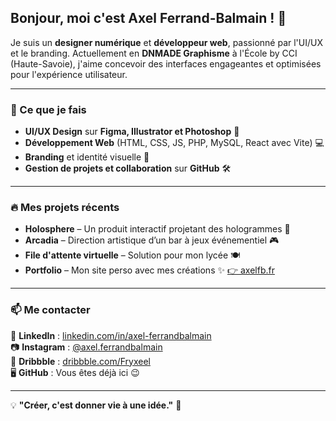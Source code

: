 ## Bonjour, moi c'est Axel Ferrand-Balmain ! 👋

Je suis un **designer numérique** et **développeur web**, passionné par l'UI/UX et le branding. Actuellement en **DNMADE Graphisme** à l'École by CCI (Haute-Savoie), j'aime concevoir des interfaces engageantes et optimisées pour l'expérience utilisateur.

---

### 🚀 Ce que je fais
- **UI/UX Design** sur **Figma, Illustrator et Photoshop** 🎨
- **Développement Web** (HTML, CSS, JS, PHP, MySQL, React avec Vite) 💻
- **Branding** et identité visuelle 🎨
- **Gestion de projets et collaboration** sur **GitHub** 🛠️

---

### 🔥 Mes projets récents
- **Holosphere** – Un produit interactif projetant des hologrammes 📡
- **Arcadia** – Direction artistique d’un bar à jeux événementiel 🎮
- **File d'attente virtuelle** – Solution pour mon lycée 🍽️
- **Portfolio** – Mon site perso avec mes créations ✨ [👉 axelfb.fr](https://axelfb.fr)

---

### 📫 Me contacter
💼 **LinkedIn** : [linkedin.com/in/axel-ferrandbalmain](https://www.linkedin.com/in/axel-ferrandbalmain/)  
📷 **Instagram** : [@axel.ferrandbalmain](https://www.instagram.com/axel.ferrandbalmain)  
🎨 **Dribbble** : [dribbble.com/Fryxeel](https://dribbble.com/Fryxeel)  
🖥️ **GitHub** : Vous êtes déjà ici 😉

---

💡 **"Créer, c'est donner vie à une idée."** 🚀
